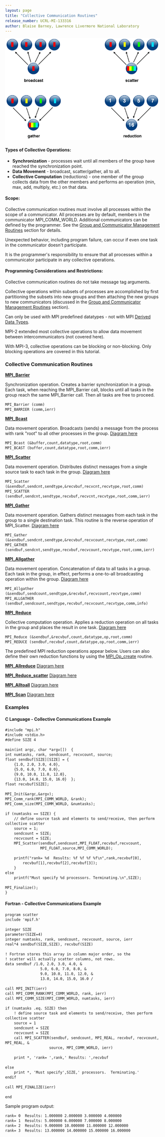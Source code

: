 ```yaml
---
layout: page
title: "Collective Communication Routines"
release_number: UCRL-MI-133316
author: Blaise Barney, Lawrence Livermore National Laboratory
---
```


![collective_comm](images/collective_comm.gif)

#### Types of Collective Operations: 

* **Synchronization** - processes wait until all members of the group have reached the synchronization point.
* **Data Movement** - broadcast, scatter/gather, all to all.
* **Collective Computation** (reductions) - one member of the group collects data from the other members and performs an operation (min, max, add, multiply, etc.) on that data.

#### Scope:

Collective communication routines must involve all processes within the scope of a communicator. All processes are by default, members in the communicator MPI_COMM_WORLD. Additional communicators can be defined by the programmer. See the [Group and Communicator Management Routines](management_routines) section for details.

Unexpected behavior, including program failure, can occur if even one task in the communicator doesn't participate.

It is the programmer's responsibility to ensure that all processes within a communicator participate in any collective operations.

#### Programming Considerations and Restrictions:

Collective communication routines do not take message tag arguments.

Collective operations within subsets of processes are accomplished by first partitioning the subsets into new groups and then attaching the new groups to new communicators (discussed in the [Group and Communicator Management Routines](management_routines) section).

Can only be used with MPI predefined datatypes - not with MPI [Derived Data Types](derived_data_types).

MPI-2 extended most collective operations to allow data movement between intercommunicators (not covered here).

With MPI-3, collective operations can be blocking or non-blocking. Only blocking operations are covered in this tutorial.

### Collective Communication Routines

[**MPI_Barrier**](collective_comms/MPI_Barrier.txt)

Synchronization operation. Creates a barrier synchronization in a group. Each task, when reaching the MPI_Barrier call, blocks until all tasks in the group reach the same MPI_Barrier call. Then all tasks are free to proceed.

```
MPI_Barrier (comm)
MPI_BARRIER (comm,ierr)
```

[**MPI_Bcast**](collective_comms/MPI_Bcast.txt)

Data movement operation. Broadcasts (sends) a message from the process with rank "root" to all other processes in the group. [Diagram here](collective_comms/images/MPI_Bcast.gif)

```
MPI_Bcast (&buffer,count,datatype,root,comm) 
MPI_BCAST (buffer,count,datatype,root,comm,ierr)
```

[**MPI_Scatter**](collective_comms/MPI_Scatter.txt)

Data movement operation. Distributes distinct messages from a single source task to each task in the group. [Diagram here](collective_comms/MPI_Scatter.gif)

```
MPI_Scatter (&sendbuf,sendcnt,sendtype,&recvbuf,recvcnt,recvtype,root,comm) 
MPI_SCATTER (sendbuf,sendcnt,sendtype,recvbuf,recvcnt,recvtype,root,comm,ierr)
```

[**MPI_Gather**](collective_comms/MPI_Gather.txt)

Data movement operation. Gathers distinct messages from each task in the group to a single destination task. This routine is the reverse operation of MPI_Scatter. [Diagram here](collective_comms/MPI_Gather.gif)

```
MPI_Gather (&sendbuf,sendcnt,sendtype,&recvbuf,recvcount,recvtype,root,comm) 
MPI_GATHER (sendbuf,sendcnt,sendtype,recvbuf,recvcount,recvtype,root,comm,ierr)
```

[**MPI_Allgather**](collective_comms/MPI_Allgather.txt)

Data movement operation. Concatenation of data to all tasks in a group. Each task in the group, in effect, performs a one-to-all broadcasting operation within the group. [Diagram here](collective_comms/MPI_Allgather.gif)

```
MPI_Allgather (&sendbuf,sendcount,sendtype,&recvbuf,recvcount,recvtype,comm) 
MPI_ALLGATHER (sendbuf,sendcount,sendtype,recvbuf,recvcount,recvtype,comm,info)
```

[**MPI_Reduce**](collective_comms/MPI_Reduce.txt)

Collective computation operation. Applies a reduction operation on all tasks in the group and places the result in one task. [Diagram here](collective_comms/MPI_Reduce.gif)

```
MPI_Reduce (&sendbuf,&recvbuf,count,datatype,op,root,comm) 
MPI_REDUCE (sendbuf,recvbuf,count,datatype,op,root,comm,ierr)
```

The predefined MPI reduction operations appear below. Users can also define their own reduction functions by using the [MPI_Op_create](collective_comms/MPI_Op_create.txt) routine.

[**MPI_Allreduce**](collective_comms/MPI_Allreduce.txt)
[Diagram here](collective_comms/MPI_Allreduce.gif)

[**MPI_Reduce_scatter**](collective_comms/MPI_Reduce_scatter.txt)
[Diagram here](collective_comms/MPI_Reduce_scatter.gif)

[**MPI_Alltoall**](collective_comms/MPI_Alltoall.txt)
[Diagram here](collective_comms/MPI_Alltoall.gif)

[**MPI_Scan**](collective_comms/MPI_Scan.txt)
[Diagram here](collective_comms/MPI_Scan.gif)

### Examples

#### C Language - Collective Communications Example
```
#include "mpi.h"
#include <stdio.h>
#define SIZE 4

main(int argc, char *argv[])  {
int numtasks, rank, sendcount, recvcount, source;
float sendbuf[SIZE][SIZE] = {
    {1.0, 2.0, 3.0, 4.0},
    {5.0, 6.0, 7.0, 8.0},
    {9.0, 10.0, 11.0, 12.0},
    {13.0, 14.0, 15.0, 16.0}  };
float recvbuf[SIZE];

MPI_Init(&argc,&argv);
MPI_Comm_rank(MPI_COMM_WORLD, &rank);
MPI_Comm_size(MPI_COMM_WORLD, &numtasks);

if (numtasks == SIZE) {
    // define source task and elements to send/receive, then perform collective scatter
    source = 1;
    sendcount = SIZE;
    recvcount = SIZE;
    MPI_Scatter(sendbuf,sendcount,MPI_FLOAT,recvbuf,recvcount,
                MPI_FLOAT,source,MPI_COMM_WORLD);

    printf("rank= %d  Results: %f %f %f %f\n",rank,recvbuf[0],
        recvbuf[1],recvbuf[2],recvbuf[3]);
    }
else
    printf("Must specify %d processors. Terminating.\n",SIZE);

MPI_Finalize();
}
```

#### Fortran - Collective Communications Example

```
program scatter
include 'mpif.h'

integer SIZE
parameter(SIZE=4)
integer numtasks, rank, sendcount, recvcount, source, ierr
real*4 sendbuf(SIZE,SIZE), recvbuf(SIZE)

! Fortran stores this array in column major order, so the 
! scatter will actually scatter columns, not rows.
data sendbuf /1.0, 2.0, 3.0, 4.0, &
                5.0, 6.0, 7.0, 8.0, &
                9.0, 10.0, 11.0, 12.0, &
                13.0, 14.0, 15.0, 16.0 /

call MPI_INIT(ierr)
call MPI_COMM_RANK(MPI_COMM_WORLD, rank, ierr)
call MPI_COMM_SIZE(MPI_COMM_WORLD, numtasks, ierr)

if (numtasks .eq. SIZE) then
    ! define source task and elements to send/receive, then perform collective scatter
    source = 1
    sendcount = SIZE
    recvcount = SIZE
    call MPI_SCATTER(sendbuf, sendcount, MPI_REAL, recvbuf, recvcount, MPI_REAL, &
                    source, MPI_COMM_WORLD, ierr)

    print *, 'rank= ',rank,' Results: ',recvbuf 

else
    print *, 'Must specify',SIZE,' processors.  Terminating.' 
endif

call MPI_FINALIZE(ierr)

end
```

Sample program output:

```
rank= 0  Results: 1.000000 2.000000 3.000000 4.000000
rank= 1  Results: 5.000000 6.000000 7.000000 8.000000
rank= 2  Results: 9.000000 10.000000 11.000000 12.000000
rank= 3  Results: 13.000000 14.000000 15.000000 16.000000
```
